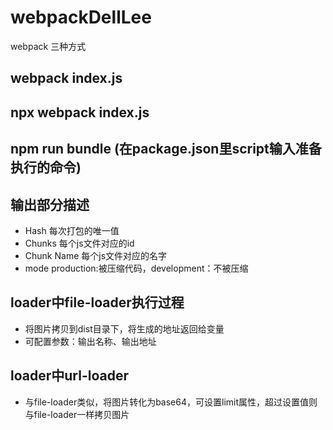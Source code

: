 # webpackDellLee
webpack 三种方式
## webpack  index.js 
## npx webpack index.js 
## npm run bundle (在package.json里script输入准备执行的命令)
## 输出部分描述
 - Hash  每次打包的唯一值
 - Chunks  每个js文件对应的id
 - Chunk Name  每个js文件对应的名字
 - mode  production:被压缩代码，development：不被压缩
## loader中file-loader执行过程
 - 将图片拷贝到dist目录下，将生成的地址返回给变量
 - 可配置参数：输出名称、输出地址
## loader中url-loader
 - 与file-loader类似，将图片转化为base64，可设置limit属性，超过设置值则与file-loader一样拷贝图片